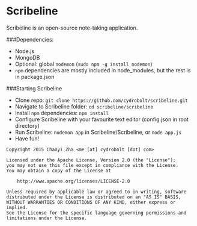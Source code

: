 Scribeline
==========

Scribeline is an open-source note-taking application.

###Dependencies:
 - Node.js
 - MongoDB
 - Optional: global `nodemon` (`sudo npm -g install nodemon`)
 - `npm` dependencies are mostly included in node_modules, but the rest is in package.json

###Starting Scribeline
 - Clone repo: `git clone https://github.com/cydrobolt/scribeline.git`
 - Navigate to Scribeline folder: `cd scribeline/scribeline`
 - Install `npm` dependencies: `npm install`
 - Configure Scribeline with your favourite text editor (config.json in root directory)
 - Run Scribeline: `nodemon app` in Scribeline/Scribeline, or `node app.js`
 - Have fun!

```
Copyright 2015 Chaoyi Zha <me [at] cydrobolt [dot] com>

Licensed under the Apache License, Version 2.0 (the "License");
you may not use this file except in compliance with the License.
You may obtain a copy of the License at

    http://www.apache.org/licenses/LICENSE-2.0

Unless required by applicable law or agreed to in writing, software
distributed under the License is distributed on an "AS IS" BASIS,
WITHOUT WARRANTIES OR CONDITIONS OF ANY KIND, either express or implied.
See the License for the specific language governing permissions and
limitations under the License.
```
